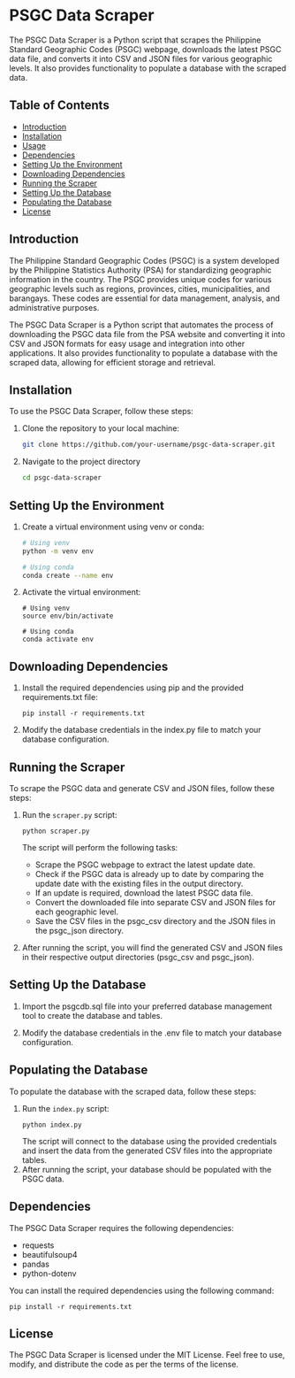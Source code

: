 # PSGC Data Scraper

The PSGC Data Scraper is a Python script that scrapes the Philippine Standard Geographic Codes (PSGC) webpage, downloads the latest PSGC data file, and converts it into CSV and JSON files for various geographic levels. It also provides functionality to populate a database with the scraped data.

## Table of Contents

- [Introduction](#introduction)
- [Installation](#installation)
- [Usage](#usage)
- [Dependencies](#dependencies)
- [Setting Up the Environment](#setting-up-the-environment)
- [Downloading Dependencies](#downloading-dependencies)
- [Running the Scraper](#running-the-scraper)
- [Setting Up the Database](#setting-up-the-database)
- [Populating the Database](#populating-the-database)
- [License](#license)

## Introduction

The Philippine Standard Geographic Codes (PSGC) is a system developed by the Philippine Statistics Authority (PSA) for standardizing geographic information in the country. The PSGC provides unique codes for various geographic levels such as regions, provinces, cities, municipalities, and barangays. These codes are essential for data management, analysis, and administrative purposes.

The PSGC Data Scraper is a Python script that automates the process of downloading the PSGC data file from the PSA website and converting it into CSV and JSON formats for easy usage and integration into other applications. It also provides functionality to populate a database with the scraped data, allowing for efficient storage and retrieval.

## Installation

To use the PSGC Data Scraper, follow these steps:

1. Clone the repository to your local machine:

   ```bash
   git clone https://github.com/your-username/psgc-data-scraper.git
   ```

2. Navigate to the project directory
   ```bash 
   cd psgc-data-scraper
   ```
## Setting Up the Environment
1. Create a virtual environment using venv or conda:
   ```bash
   # Using venv
   python -m venv env

   # Using conda
   conda create --name env
   ```
2. Activate the virtual environment:
   ```
   # Using venv
   source env/bin/activate

   # Using conda
   conda activate env
   ```

## Downloading Dependencies 
1. Install the required dependencies using pip and the provided requirements.txt file:
   ```
   pip install -r requirements.txt
   ```
2. Modify the database credentials in the index.py file to match your database configuration.

## Running the Scraper
To scrape the PSGC data and generate CSV and JSON files, follow these steps:

1. Run the `scraper.py` script:
   ```
   python scraper.py
   ```
   The script will perform the following tasks:

   * Scrape the PSGC webpage to extract the latest update date.
   * Check if the PSGC data is already up to date by comparing the update date with the existing files in the output directory.
   * If an update is required, download the latest PSGC data file.
   * Convert the downloaded file into separate CSV and JSON files for each geographic level.
   * Save the CSV files in the psgc_csv directory and the JSON files in the psgc_json directory.

2. After running the script, you will find the generated CSV and JSON files in their respective output directories (psgc_csv and psgc_json).


## Setting Up the Database
1. Import the psgcdb.sql file into your preferred database management tool to create the database and tables.

2. Modify the database credentials in the .env file to match your database configuration.

## Populating the Database
To populate the database with the scraped data, follow these steps:
1. Run the `index.py` script:
   ```
   python index.py
   ```
   The script will connect to the database using the provided credentials and insert the data from the generated CSV files into the appropriate tables.
2. After running the script, your database should be populated with the PSGC data.

## Dependencies
The PSGC Data Scraper requires the following dependencies:

* requests
* beautifulsoup4
* pandas
* python-dotenv

You can install the required dependencies using the following command:
   ```
   pip install -r requirements.txt
   ```

## License 
The PSGC Data Scraper is licensed under the MIT License. Feel free to use, modify, and distribute the code as per the terms of the license.